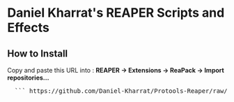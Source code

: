 # Daniel Kharrat's REAPER Scripts and Effects

## How to Install

Copy and paste this URL into :
**REAPER → Extensions → ReaPack → Import repositories…**


 <pre>  ``` https://github.com/Daniel-Kharrat/Protools-Reaper/raw/refs/heads/master/index.xml ``` </pre>
